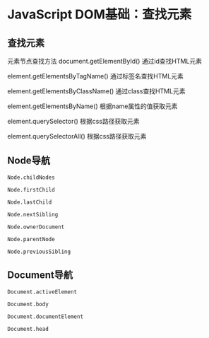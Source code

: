 # JavaScript DOM基础：查找元素

## 查找元素

元素节点查找方法
document.getElementById()	通过id查找HTML元素

element.getElementsByTagName()	通过标签名查找HTML元素

element.getElementsByClassName()	通过class查找HTML元素

element.getElementsByName()	根据name属性的值获取元素

element.querySelector()	根据css路径获取元素

element.querySelectorAll()	根据css路径获取元素

## Node导航

`Node.childNodes`

`Node.firstChild`

`Node.lastChild`

`Node.nextSibling`

`Node.ownerDocument`

`Node.parentNode`

`Node.previousSibling`

## Document导航

`Document.activeElement`

`Document.body`

`Document.documentElement`

`Document.head`
